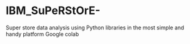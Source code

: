 # IBM_SuPeRStOrE-
Super store data analysis using Python libraries in the most simple and handy platform Google colab 
